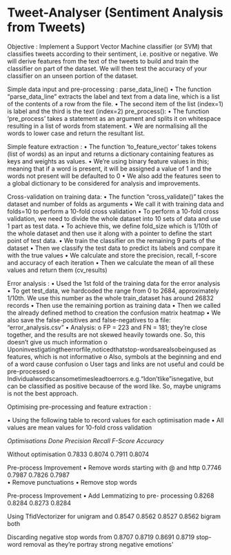 # Tweet-Analyser (Sentiment Analysis from Tweets)
Objective : Implement a Support Vector Machine classifier (or SVM) that classifies tweets according to their sentiment, i.e. positive or negative. We will derive features from the text of the tweets to build and train the classifier on part of the dataset. We will then test the accuracy of your classifier on an unseen portion of the dataset.

Simple data input and pre-processing : 
parse_data_line()
• The function “parse_data_line” extracts the label and text from a data line, which is a list of the contents of a row from the file.
• The second item of the list (index=1) is label and the third is the text (index=2)
pre_process():
• The function ‘pre_process’ takes a statement as an argument and splits it on whitespace resulting in a list of words from statement.
• We are normalising all the words to lower case and return the resultant list.

Simple feature extraction : 
• The function ‘to_feature_vector’ takes tokens (list of words) as an input and returns a dictionary containing features as keys and weights as values.
• We’re using binary feature values in this; meaning that if a word is present, it will be assigned a value of 1 and the words not present will be defaulted to 0
• We also add the features seen to a global dictionary to be considered for analysis and improvements.

Cross-validation on training data:
• The function “cross_validate()” takes the dataset and number of folds as arguments
• We call it with training data and folds=10 to perform a 10-fold cross validation
• To perform a 10-fold cross validation, we need to divide the whole dataset into 10
sets of data and use 1 part as test data.
• To achieve this, we define fold_size which is 1/10th of the whole dataset and then use
it along with a pointer to define the start point of test data.
• We train the classifier on the remaining 9 parts of the dataset
• Then we classify the test data to predict its labels and compare it with the true values
• We calculate and store the precision, recall, f-score and accuracy of each iteration
• Then we calculate the mean of all these values and return them (cv_results)

Error analysis :
• Used the 1st fold of the training data for the error analysis
• To get test_data, we hardcoded the range from 0 to 2684, approximately 1/10th. We
use this number as the whole train_dataset has around 26832 records
• Then use the remaining portion as training data
• Then we called the already defined method to creation the confusion matrix heatmap
• We also save the false-positives and false-negatives to a file: “error_analysis.csv”
• Analysis:
o FP = 223 and FN = 181; they’re close together, and the results are not skewed heavily towards one. So, this doesn’t give us much information
o Uponinvestigatingtheerrorfile,noticedthatstop-wordsarealsobeingused as features, which is not informative
o Also, symbols at the beginning and end of a word cause confusion
o User tags and links are not useful and could be pre-processed
o Individualwordscansometimesleadtoerrors.e.g.“Idon’tlike”isnegative,
but can be classified as positive because of the word like. So, maybe unigrams is not the best approach.

Optimising pre-processing and feature extraction :

• Using the following table to record values for each optimisation made
• All values are mean values for 10-fold cross validation

*Optimisations Done                           Precision              Recall              F-Score                Accuracy*

Without optimisation                          0.7833                0.8074               0.7911                  0.8074
     
Pre-process Improvement
• Remove words starting with @ and http       0.7746                0.7987               0.7826                  0.7987                    
• Remove punctuations
• Remove stop words

Pre-process Improvement
• Add Lemmatizing to pre- processing          0.8268                0.8284                0.8273                 0.8284

Using TfidVectorizer for unigram and          0.8547                0.8562                0.8527                 0.8562
bigram both

Discarding negative stop words from           0.8707                0.8719                0.8691                 0.8719
stop-word removal as they’re portray 
strong negative emotions’

     
